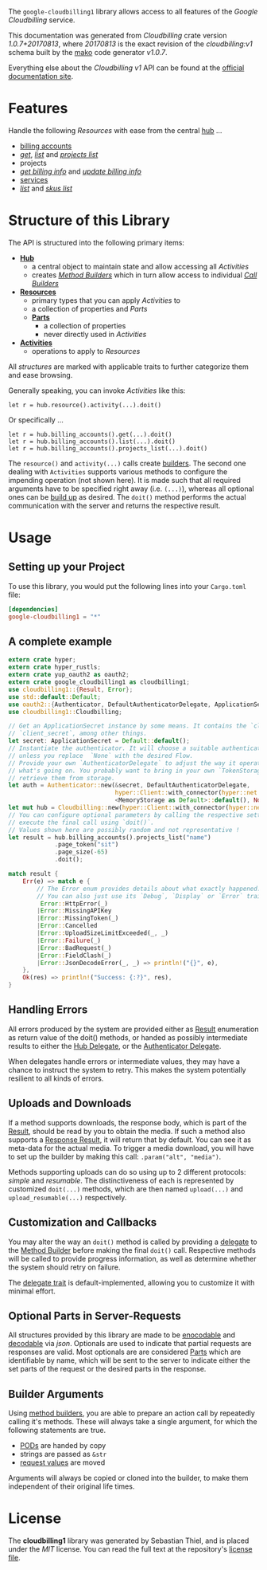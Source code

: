 <!---
DO NOT EDIT !
This file was generated automatically from 'src/mako/api/README.md.mako'
DO NOT EDIT !
-->
The `google-cloudbilling1` library allows access to all features of the *Google Cloudbilling* service.

This documentation was generated from *Cloudbilling* crate version *1.0.7+20170813*, where *20170813* is the exact revision of the *cloudbilling:v1* schema built by the [mako](http://www.makotemplates.org/) code generator *v1.0.7*.

Everything else about the *Cloudbilling* *v1* API can be found at the
[official documentation site](https://cloud.google.com/billing/).
# Features

Handle the following *Resources* with ease from the central [hub](https://docs.rs/google-cloudbilling1/1.0.7+20170813/google_cloudbilling1/struct.Cloudbilling.html) ... 

* [billing accounts](https://docs.rs/google-cloudbilling1/1.0.7+20170813/google_cloudbilling1/struct.BillingAccount.html)
 * [*get*](https://docs.rs/google-cloudbilling1/1.0.7+20170813/google_cloudbilling1/struct.BillingAccountGetCall.html), [*list*](https://docs.rs/google-cloudbilling1/1.0.7+20170813/google_cloudbilling1/struct.BillingAccountListCall.html) and [*projects list*](https://docs.rs/google-cloudbilling1/1.0.7+20170813/google_cloudbilling1/struct.BillingAccountProjectListCall.html)
* projects
 * [*get billing info*](https://docs.rs/google-cloudbilling1/1.0.7+20170813/google_cloudbilling1/struct.ProjectGetBillingInfoCall.html) and [*update billing info*](https://docs.rs/google-cloudbilling1/1.0.7+20170813/google_cloudbilling1/struct.ProjectUpdateBillingInfoCall.html)
* [services](https://docs.rs/google-cloudbilling1/1.0.7+20170813/google_cloudbilling1/struct.Service.html)
 * [*list*](https://docs.rs/google-cloudbilling1/1.0.7+20170813/google_cloudbilling1/struct.ServiceListCall.html) and [*skus list*](https://docs.rs/google-cloudbilling1/1.0.7+20170813/google_cloudbilling1/struct.ServiceSkuListCall.html)




# Structure of this Library

The API is structured into the following primary items:

* **[Hub](https://docs.rs/google-cloudbilling1/1.0.7+20170813/google_cloudbilling1/struct.Cloudbilling.html)**
    * a central object to maintain state and allow accessing all *Activities*
    * creates [*Method Builders*](https://docs.rs/google-cloudbilling1/1.0.7+20170813/google_cloudbilling1/trait.MethodsBuilder.html) which in turn
      allow access to individual [*Call Builders*](https://docs.rs/google-cloudbilling1/1.0.7+20170813/google_cloudbilling1/trait.CallBuilder.html)
* **[Resources](https://docs.rs/google-cloudbilling1/1.0.7+20170813/google_cloudbilling1/trait.Resource.html)**
    * primary types that you can apply *Activities* to
    * a collection of properties and *Parts*
    * **[Parts](https://docs.rs/google-cloudbilling1/1.0.7+20170813/google_cloudbilling1/trait.Part.html)**
        * a collection of properties
        * never directly used in *Activities*
* **[Activities](https://docs.rs/google-cloudbilling1/1.0.7+20170813/google_cloudbilling1/trait.CallBuilder.html)**
    * operations to apply to *Resources*

All *structures* are marked with applicable traits to further categorize them and ease browsing.

Generally speaking, you can invoke *Activities* like this:

```Rust,ignore
let r = hub.resource().activity(...).doit()
```

Or specifically ...

```ignore
let r = hub.billing_accounts().get(...).doit()
let r = hub.billing_accounts().list(...).doit()
let r = hub.billing_accounts().projects_list(...).doit()
```

The `resource()` and `activity(...)` calls create [builders][builder-pattern]. The second one dealing with `Activities` 
supports various methods to configure the impending operation (not shown here). It is made such that all required arguments have to be 
specified right away (i.e. `(...)`), whereas all optional ones can be [build up][builder-pattern] as desired.
The `doit()` method performs the actual communication with the server and returns the respective result.

# Usage

## Setting up your Project

To use this library, you would put the following lines into your `Cargo.toml` file:

```toml
[dependencies]
google-cloudbilling1 = "*"
```

## A complete example

```Rust
extern crate hyper;
extern crate hyper_rustls;
extern crate yup_oauth2 as oauth2;
extern crate google_cloudbilling1 as cloudbilling1;
use cloudbilling1::{Result, Error};
use std::default::Default;
use oauth2::{Authenticator, DefaultAuthenticatorDelegate, ApplicationSecret, MemoryStorage};
use cloudbilling1::Cloudbilling;

// Get an ApplicationSecret instance by some means. It contains the `client_id` and 
// `client_secret`, among other things.
let secret: ApplicationSecret = Default::default();
// Instantiate the authenticator. It will choose a suitable authentication flow for you, 
// unless you replace  `None` with the desired Flow.
// Provide your own `AuthenticatorDelegate` to adjust the way it operates and get feedback about 
// what's going on. You probably want to bring in your own `TokenStorage` to persist tokens and
// retrieve them from storage.
let auth = Authenticator::new(&secret, DefaultAuthenticatorDelegate,
                              hyper::Client::with_connector(hyper::net::HttpsConnector::new(hyper_rustls::TlsClient::new())),
                              <MemoryStorage as Default>::default(), None);
let mut hub = Cloudbilling::new(hyper::Client::with_connector(hyper::net::HttpsConnector::new(hyper_rustls::TlsClient::new())), auth);
// You can configure optional parameters by calling the respective setters at will, and
// execute the final call using `doit()`.
// Values shown here are possibly random and not representative !
let result = hub.billing_accounts().projects_list("name")
             .page_token("sit")
             .page_size(-65)
             .doit();

match result {
    Err(e) => match e {
        // The Error enum provides details about what exactly happened.
        // You can also just use its `Debug`, `Display` or `Error` traits
         Error::HttpError(_)
        |Error::MissingAPIKey
        |Error::MissingToken(_)
        |Error::Cancelled
        |Error::UploadSizeLimitExceeded(_, _)
        |Error::Failure(_)
        |Error::BadRequest(_)
        |Error::FieldClash(_)
        |Error::JsonDecodeError(_, _) => println!("{}", e),
    },
    Ok(res) => println!("Success: {:?}", res),
}

```
## Handling Errors

All errors produced by the system are provided either as [Result](https://docs.rs/google-cloudbilling1/1.0.7+20170813/google_cloudbilling1/enum.Result.html) enumeration as return value of 
the doit() methods, or handed as possibly intermediate results to either the 
[Hub Delegate](https://docs.rs/google-cloudbilling1/1.0.7+20170813/google_cloudbilling1/trait.Delegate.html), or the [Authenticator Delegate](https://docs.rs/yup-oauth2/*/yup_oauth2/trait.AuthenticatorDelegate.html).

When delegates handle errors or intermediate values, they may have a chance to instruct the system to retry. This 
makes the system potentially resilient to all kinds of errors.

## Uploads and Downloads
If a method supports downloads, the response body, which is part of the [Result](https://docs.rs/google-cloudbilling1/1.0.7+20170813/google_cloudbilling1/enum.Result.html), should be
read by you to obtain the media.
If such a method also supports a [Response Result](https://docs.rs/google-cloudbilling1/1.0.7+20170813/google_cloudbilling1/trait.ResponseResult.html), it will return that by default.
You can see it as meta-data for the actual media. To trigger a media download, you will have to set up the builder by making
this call: `.param("alt", "media")`.

Methods supporting uploads can do so using up to 2 different protocols: 
*simple* and *resumable*. The distinctiveness of each is represented by customized 
`doit(...)` methods, which are then named `upload(...)` and `upload_resumable(...)` respectively.

## Customization and Callbacks

You may alter the way an `doit()` method is called by providing a [delegate](https://docs.rs/google-cloudbilling1/1.0.7+20170813/google_cloudbilling1/trait.Delegate.html) to the 
[Method Builder](https://docs.rs/google-cloudbilling1/1.0.7+20170813/google_cloudbilling1/trait.CallBuilder.html) before making the final `doit()` call. 
Respective methods will be called to provide progress information, as well as determine whether the system should 
retry on failure.

The [delegate trait](https://docs.rs/google-cloudbilling1/1.0.7+20170813/google_cloudbilling1/trait.Delegate.html) is default-implemented, allowing you to customize it with minimal effort.

## Optional Parts in Server-Requests

All structures provided by this library are made to be [enocodable](https://docs.rs/google-cloudbilling1/1.0.7+20170813/google_cloudbilling1/trait.RequestValue.html) and 
[decodable](https://docs.rs/google-cloudbilling1/1.0.7+20170813/google_cloudbilling1/trait.ResponseResult.html) via *json*. Optionals are used to indicate that partial requests are responses 
are valid.
Most optionals are are considered [Parts](https://docs.rs/google-cloudbilling1/1.0.7+20170813/google_cloudbilling1/trait.Part.html) which are identifiable by name, which will be sent to 
the server to indicate either the set parts of the request or the desired parts in the response.

## Builder Arguments

Using [method builders](https://docs.rs/google-cloudbilling1/1.0.7+20170813/google_cloudbilling1/trait.CallBuilder.html), you are able to prepare an action call by repeatedly calling it's methods.
These will always take a single argument, for which the following statements are true.

* [PODs][wiki-pod] are handed by copy
* strings are passed as `&str`
* [request values](https://docs.rs/google-cloudbilling1/1.0.7+20170813/google_cloudbilling1/trait.RequestValue.html) are moved

Arguments will always be copied or cloned into the builder, to make them independent of their original life times.

[wiki-pod]: http://en.wikipedia.org/wiki/Plain_old_data_structure
[builder-pattern]: http://en.wikipedia.org/wiki/Builder_pattern
[google-go-api]: https://github.com/google/google-api-go-client

# License
The **cloudbilling1** library was generated by Sebastian Thiel, and is placed 
under the *MIT* license.
You can read the full text at the repository's [license file][repo-license].

[repo-license]: https://github.com/Byron/google-apis-rsblob/master/LICENSE.md
